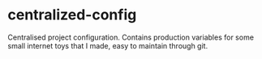 # centralized-config
Centralised project configuration. Contains production variables for some small internet toys that I made, easy to maintain through git.
